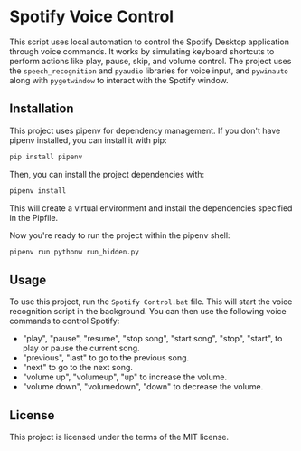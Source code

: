 # Spotify Voice Control

This script uses local automation to control the Spotify Desktop application through voice commands. It works by simulating keyboard shortcuts to perform actions like play, pause, skip, and volume control. The project uses the `speech_recognition` and `pyaudio` libraries for voice input, and `pywinauto` along with `pygetwindow` to interact with the Spotify window.

## Installation

This project uses pipenv for dependency management. If you don't have pipenv installed, you can install it with pip:

```bash
pip install pipenv
```

Then, you can install the project dependencies with:

```bash
pipenv install
```

This will create a virtual environment and install the dependencies specified in the Pipfile.

Now you're ready to run the project within the pipenv shell:

```bash
pipenv run pythonw run_hidden.py
```

## Usage

To use this project, run the `Spotify Control.bat` file. This will start the voice recognition script in the background. You can then use the following voice commands to control Spotify:

- "play", "pause", "resume", "stop song", "start song", "stop", "start", to play or pause the current song.
- "previous", "last" to go to the previous song.
- "next" to go to the next song.
- "volume up", "volumeup", "up" to increase the volume.
- "volume down", "volumedown", "down" to decrease the volume.

## License
This project is licensed under the terms of the MIT license.
